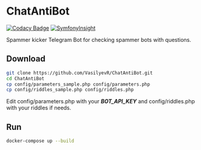 # ChatAntiBot

[![Codacy Badge](https://api.codacy.com/project/badge/Grade/91d7800b7d8a429bb46c2b0c17ec5075)](https://app.codacy.com/gh/VasilyevR/ChatAntiBot?utm_source=github.com&utm_medium=referral&utm_content=VasilyevR/ChatAntiBot&utm_campaign=Badge_Grade)
[![SymfonyInsight](https://insight.symfony.com/projects/c6ac2476-8135-4dd1-be5b-7379259a5111/mini.svg)](https://insight.symfony.com/projects/c6ac2476-8135-4dd1-be5b-7379259a5111)

Spammer kicker Telegram Bot for checking spammer bots with questions.

## Download

```sh
git clone https://github.com/VasilyevR/ChatAntiBot.git
cd ChatAntiBot
cp config/parameters_sample.php config/parameters.php
cp config/riddles_sample.php config/riddles.php
```
Edit config/parameters.php with your ***BOT_API_KEY*** and config/riddles.php with your riddles if needs.

## Run

```sh
docker-compose up --build
```
